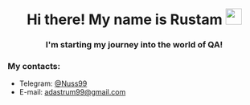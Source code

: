 <h1 align="center">Hi there! My name is Rustam</a> 
<img src="https://github.com/blackcater/blackcater/raw/main/images/Hi.gif" height="32"/></h1>
<h3 align="center">I'm starting my journey into the world of QA!</h3>

### My contacts:
- Telegram: [@Nuss99](http://t.me/Nuss99)
- E-mail: adastrum99@gmail.com

